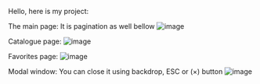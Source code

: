 Hello, here is  my project:

The main page:
It is pagination as well bellow
![image](https://github.com/user-attachments/assets/f1bc85ed-8d5c-473f-a364-f471c0c47a00)

Catalogue page:
![image](https://github.com/user-attachments/assets/d9c6cd1d-8571-44d0-8254-94899ecab69e)

Favorites page:
![image](https://github.com/user-attachments/assets/27d50472-e55c-4492-b458-073648bdd07c)

Modal window:
You can close it using backdrop, ESC or (×) button
![image](https://github.com/user-attachments/assets/6ec570f3-41e4-4d36-a98a-92db47590bff)






